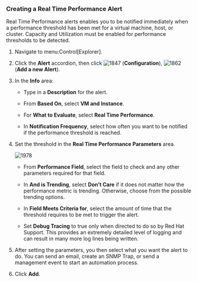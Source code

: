 ### Creating a Real Time Performance Alert

Real Time Performance alerts enables you to be notified immediately when
a performance threshold has been met for a virtual machine, host, or
cluster. Capacity and Utilization must be enabled for performance
thresholds to be detected.

1.  Navigate to menu:Control\[Explorer\].

2.  Click the **Alert** accordion, then click ![1847](../images/1847.png)
    (**Configuration**), ![1862](../images/1862.png) (**Add a new
    Alert**).

3.  In the **Info** area:

      - Type in a **Description** for the alert.

      - From **Based On**, select **VM and Instance**.

      - For **What to Evaluate**, select **Real Time Performance**.

      - In **Notification Frequency**, select how often you want to be
        notified if the performance threshold is reached.

4.  Set the threshold in the **Real Time Performance Parameters** area.

    ![1978](../images/1978.png)

      - From **Performance Field**, select the field to check and any
        other parameters required for that field.

      - In **And is Trending**, select **Don’t Care** if it does not
        matter how the performance metric is trending. Otherwise, choose
        from the possible trending options.

      - In **Field Meets Criteria for**, select the amount of time that
        the threshold requires to be met to trigger the alert.

      - Set **Debug Tracing** to true only when directed to do so by Red
        Hat Support. This provides an extremely detailed level of
        logging and can result in many more log lines being written.

5.  After setting the parameters, you then select what you want the
    alert to do. You can send an email, create an SNMP Trap, or send a
    management event to start an automation process.

6.  Click **Add**.
